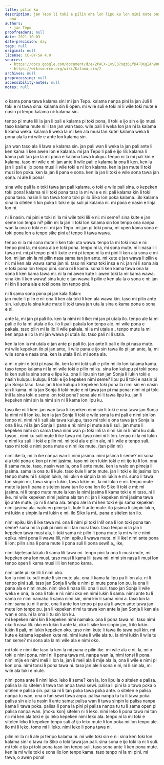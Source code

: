 ```yaml
---
title: pilin ku
description: jan Tepo li toki e pilin ona lon lipu ku lon nimi mute ona lon nimi suli
  ona
authors:
  - jan Tepo
proofreaders: null
date: 2021-10-03
date-precision: day
tags: null
original: null
license: CC-BY-SA 4.0
sources:
  - https://docs.google.com/document/d/e/2PACX-1vSE37sqz6LfD4F0KgIAh9OQXr5zc9yQJVu8Fxfr3gm89fjMyvk7HCkkPUI6GTb-vf99_p91WURXjWv9/pub
  - https://wikisource.org/wiki/Kalama_sin/2
archives: null
preprocessing: null
accessibility-notes: null
notes: null
---
```


o kama pona tawa kalama sin! mi jan Tepo. kalama nanpa pini la jan Juli li toki e ni tawa sina: kalama sin li open. mi wile suli e toki ni li wile toki mute e nasin pi tenpo kalama ni: kalama sin.

tenpo pi mute lili la jan li pali e kalama pi toki pona, li toki e ijo sin e ijo musi. taso kalama mute ni li tan jan wan taso. wile pali li weka lon jan ni la kalama li kama weka. kalama li weka la mi ken ala musi tan kute! kalama weka li pona ala la mi wile e ante lon kalama sin.

jan wan taso ala li lawa e kalama sin. jan pali wan li weka la jan pali ante li ken kama li ken awen lon e kalama. mi jan Tepo li pali e ijo lili: kalama li kama pali tan jan la mi pana e kalama tawa kulupu. tenpo ni la mi pali kin e kalama. taso mi wile e ni: jan ante li wile pali e kalama la ona li ken. ken la jan li pali e ijo pona musi li wile toki e ni lon kalama. ken la jan mute li toki musi lon poka. ken la jan li pana e sona. ken la jan li toki e wile sona tawa jan sona. ni ale li pona!

sina wile pali la o toki tawa jan pali kalama, o toki e wile pali sina. o kepeken toki pona! kalama ni li toki pona taso la mi wile e ni: pali kalama kin li toki pona taso. nasin li lon tawa tomo toki pi ilo Siko lon poka kalama...ilo kalama sina la sitelen li lon poka li toki e ijo suli pi kalama ni. mi pana e nasin e linja lon ni.

ni li nasin. mi pini e toki ni la mi wile toki lili e ni: mi seme? sina kute e jan seme lon tenpo ni? pilin mi la jan li toki lon kalama sin lon tenpo ona nanpa wan la ona o toki e ni. mi jan Tepo. mi jan pi toki pona, mi open kama sona e toki pona lon a tenpo sike pini a! tenpo li tawa wawa.

tenpo ni la mi sona mute li ken toki uta wawa. tenpo la mi toki insa e ni: tenpo pini la, mi sona ala e toki pona. tenpo ni la, mi sona mute. ni li nasa lili tawa mi. mi pi tenpo pini li kute e mi pi tenpo ni la mi pini li ken ala sona e mi lon. mi jan sin la mi pilin nasa sama tan jan ante. mi kute e jan wawa li pilin e ni: mi ken ala wawa sama jan ni. taso mi kama toki insa e ni: jan ni li sona ala e toki pona lon tenpo pini. sona ni li kama. sona li ken kama tawa ona la sona li ken kama tawa mi. ni la mi awen kute li awen toki la mi kama wawa. sina kin li ken wawa! sina kute e jan wawa li pilin e ken ala la o sona e ni: jan ni kin li sona ala e toki pona lon tenpo pini.

ni li sama sona pona pi jan kala Salan:  
jan mute li pilin e ni: ona li ken ala toki li ken ala wawa kin. taso mi pilin ante sin. kulupu la sina kute mute li toki tawa jan uta la sina o kama pona o sona e ni.

ante la, mi jan pi pali ilo. ken la nimi ni li ike: mi jan pi utala ilo. tenpo ale la mi pali e ilo la mi utala e ilo. ilo li pali pakala lon tenpo ale. mi wile pona e pakala. taso pilin mi la ilo li wile pakala. ni la mi utala a.. tenpo mute la mi ken anpa e ilo la mi jan wawa pi utala ilo. taso pali ni li utala.

ken la lon la mi utala e jan ante pi pali ilo. jan ante li pali e ilo pi nasa mute. mi wile kepeken ilo pi jan ante, li wile pana e ijo sin tawa ilo pi jan ante, la, mi wile sona e nasa ona. ken la utala li ni. mi sona ala.

a mi o pini e toki pi nasa ilo. ken la mi toki suli e pilin mi ilo lon kalama kama. taso tenpo kalama ni la mi wile toki e pilin mi ku. sina lon kulupu pi toki pona la ken suli la sina sona e lipu ku. ona li lipu sin tan jan Sonja li lukin toki e nasin kulupu: kulupu li toki e ijo kepeken nimi seme? lipu pu li toki e nasin pi jan Sonja taso. taso jan li lon kulupu li kepeken toki pona la nimi sin en nasin sin li kama. ni la jan Sonja li toki mute e ni tawa jan pi ma pona: nimi ni pi toki Inli la sina toki e seme lon toki pona? sona ale ni li tawa lipu ku. jan li kepeken nimi sin la nimi sin ni li kama lon lipu ku.

taso ike ni li ken: jan wan taso li kepeken nimi sin li toki e ona tawa jan Sonja la nimi ni li lon ku. ken la jan Sonja li toki e wile sona la mi pali e nimi sin lon tenpo ni. nimi ni li suli ala tawa kulupu, taso mi toki e ona tawa jan Sonja la ona li ku. ni la jan Sonja li pana e ni: nimi pi mute ala li suli. jan mute li kepeken nimi sin sama tawa nimi wan pi toki Inli la nimi sin ni li nimi ku suli. tasoo.. nimi ku suli mute li ike tawa mi. taso nimi ni li lon. tenpo ni la mi lukin e nimi ku suli li toki e pilin mi. mi toki ala e pilin ale, ni li wile e tenpo suli. taso mi toki e nimi pona mute e nimi ike mute. (tan pilin mi)

nimi ike la, mi la ike nanpa wan li nimi jasima. nimi jasima li seme? mi sona ala toki pona e kon pi nimi jasima, taso mi ken lukin toki e ni: ijo tu li lon. ona li sama mute, taso, nasin wan la, ona li ante mute. ken la walo en pimeja li jasima. sama la ona tu li kule. taso kule li ante mute. jan li toki e ilo jasima lon tenpo mute: ni li sinpin lukin, mi lukin e sinpin la mi lukin e mi. suno li tawa tan sinpin mi, tawa sinpin lukin, tawa lukin mi, la mi lukin e mi. tenpo mute mute la jan li pana e sitelen tawa tan ilo ona lon ilo Siko li toki e mi: mi jasima. ni li tenpo mute mute la ken la nimi jasima li kama toki e ni taso..ni il ike. mi wile kepeken nimi jasima ala tan ni: jan li kepeken nimi jasima tawa ijo ante mute. ijo ni li sama ala. tenpo ale la mi ken toki e ijo sama kepeken nimi jasima ala. walo en pimeja li, kule li ante mute. ilo jasima li sinpin lukin, mi lukin e sinpin la mi lukin e mi. ilo Siko la mi.. pana e sitelen tan ilo.

nimi epiku kin li ike tawa mi. ona li nimi pi toki Inli! ona li lon toki pona tan seme? sona mi la pali pi nimi ni li tan musi taso. taso tenpo ni la jan li kepeken tawa musi ala, li toki sama ni: pilin li pona mute la mi wile e nimi epiku. nimi pona li wawa lili, nimi epiku li wawa mute. ni li ike! nimi ante pona li lon: pilin sina li pona mute li pona suli li pona sewi! a,, ike,

nimi kijetesantakalu li sama lili tawa mi. tenpo pini la ona li musi mute, mi kepeken ona lon musi. taso musi li kama lili tawa mi. nimi sin nasa li musi lon tenpo open li kama musi lili lon tenpo kama.

nimi ante pi ike lili li nimi oko.  
lon la nimi ku suli mute li sin mute ala. ona li kama la lipu pu li lon ala. ni li tenpo pini suli. taso jan Sonja li wile e nimi pi mute pona lon pu, la ona li pana ala e nimi mute. nimi oko li nasa lili: ona li suli, taso jan Sonja li wile weka e ona, la ona li toki e ni: nimi oko en nimi lukin li sama. nimi ante tu li sama ni: nimi namako li sama nimi sin, nimi kin li sama nimi a. taso lon la nimi sama tu ni li ante. ona li ante lon tenpo pi pu ala li awen ante tawa jan mute lon tenpo pu. jan li kepeken nimi tu tawa kon ante la jan Sonja li ken ala wan e ona. ni la ona li tu sin lon ku.  
mi kepeken nimi kin li kepeken nimi namako. ona li pona tawa mi. taso nimi oko li nasa lili. oko en lukin li ante la, oko li sike lon sinpin jan, li ilo lukin. lukin li pali, mi lukin kepeken oko. taso nimi kute li tawa ilo tawa pali kin. mi kute e kalama kepeken kute mi. nimi kute li wile ala tu, la nimi lukin li wile tu tan seme? mi sona ala la mi wile ala e nimi oko.

mi toki e nimi ike taso la ken la mi pana e pilin ike. mi wile ala e ni, la, mi o toki e nimi pona. nimi ni li pona tawa mi. nanpa wan la, nimi tonsi li pona. nimi mije en nimi meli li lon la, jan li meli ala li mije ala la, ona li wile e nimi pi kon ona. nimi tonsi li pona tawa ni. taso jan ale li sona e ni, ni li sin ala, mi wile ala toki e mute.

nimi pona ante li nimi leko. leko li seme? ken la, lon lipu la o sitelen e palisa. palisa la ilo sitelen li tawa tan anpa tawa sewi. palisa li pini la o tawa poka o sitelen e palisa sin. palisa ni li tan poka tawa poka ante. o sitelen e palisa nanpa tu wan, ona o tan sewi tawa anpa. palisa nanpa tu tu li tawa poka. palisa sin ale la nasin li ante sama: palisa wan li tawa sinpin la palisa nanpa kama li tawa poka. palisa li pona la pini pi palisa nanpa tu tu li sama open pi palisa nanpa wan. [moku kon] sitelen ni li leko. nimi leko li pona tawa mi tan ni: mi ken ala toki e ijo leko kepeken nimi leko ala. tenpo ni la mi toki e sitelen leko li kepeken tenpo suli a! ijo leko mute li lon poka mi lon tenpo ale. ilo mi li leko. tomo mi li leko. nimi leko li pona tawa ni.

pilin mi la ni li ale pi tenpo kalama ni. mi wile toki sin e ni: sina ken toki lon kalama sin! o tawa ilo Siko o toki tawa jan pali. sina sona e ijo toki la ni li suli. mi toki e ijo pi toki pona taso lon tenpo suli, taso sona ante li ken pona mute. ken la mi wile toki e sona ilo lon tenpo kama. taso tenpo ni la mi pini. mi tawa, o awen pona!
